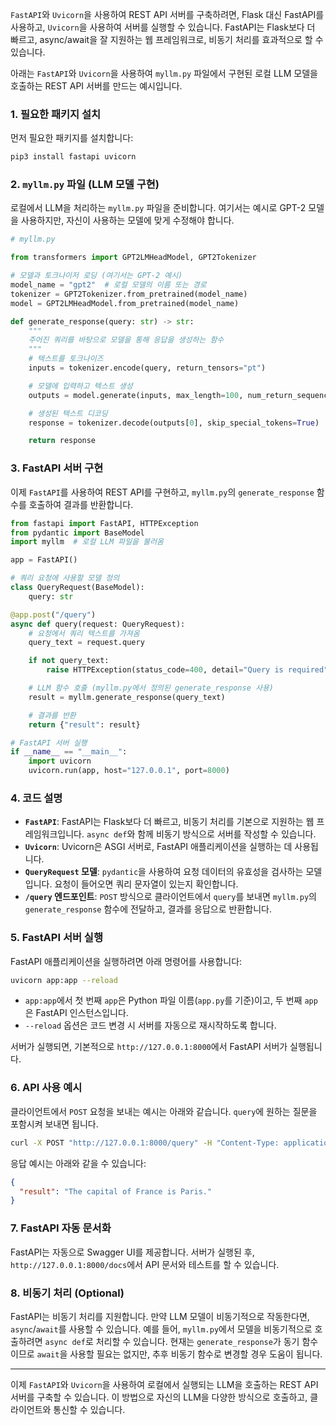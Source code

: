 `FastAPI`와 `Uvicorn`을 사용하여 REST API 서버를 구축하려면, Flask 대신 FastAPI를 사용하고, `Uvicorn`을 사용하여 서버를 실행할 수 있습니다. FastAPI는 Flask보다 더 빠르고, async/await을 잘 지원하는 웹 프레임워크로, 비동기 처리를 효과적으로 할 수 있습니다.

아래는 `FastAPI`와 `Uvicorn`을 사용하여 `myllm.py` 파일에서 구현된 로컬 LLM 모델을 호출하는 REST API 서버를 만드는 예시입니다.

### 1. 필요한 패키지 설치

먼저 필요한 패키지를 설치합니다:

```bash
pip3 install fastapi uvicorn
```

### 2. `myllm.py` 파일 (LLM 모델 구현)

로컬에서 LLM을 처리하는 `myllm.py` 파일을 준비합니다. 여기서는 예시로 GPT-2 모델을 사용하지만, 자신이 사용하는 모델에 맞게 수정해야 합니다.

```python
# myllm.py

from transformers import GPT2LMHeadModel, GPT2Tokenizer

# 모델과 토크나이저 로딩 (여기서는 GPT-2 예시)
model_name = "gpt2"  # 로컬 모델의 이름 또는 경로
tokenizer = GPT2Tokenizer.from_pretrained(model_name)
model = GPT2LMHeadModel.from_pretrained(model_name)

def generate_response(query: str) -> str:
    """
    주어진 쿼리를 바탕으로 모델을 통해 응답을 생성하는 함수
    """
    # 텍스트를 토크나이즈
    inputs = tokenizer.encode(query, return_tensors="pt")

    # 모델에 입력하고 텍스트 생성
    outputs = model.generate(inputs, max_length=100, num_return_sequences=1)

    # 생성된 텍스트 디코딩
    response = tokenizer.decode(outputs[0], skip_special_tokens=True)

    return response
```

### 3. FastAPI 서버 구현

이제 `FastAPI`를 사용하여 REST API를 구현하고, `myllm.py`의 `generate_response` 함수를 호출하여 결과를 반환합니다.

```python
from fastapi import FastAPI, HTTPException
from pydantic import BaseModel
import myllm  # 로컬 LLM 파일을 불러옴

app = FastAPI()

# 쿼리 요청에 사용할 모델 정의
class QueryRequest(BaseModel):
    query: str

@app.post("/query")
async def query(request: QueryRequest):
    # 요청에서 쿼리 텍스트를 가져옴
    query_text = request.query

    if not query_text:
        raise HTTPException(status_code=400, detail="Query is required")

    # LLM 함수 호출 (myllm.py에서 정의된 generate_response 사용)
    result = myllm.generate_response(query_text)

    # 결과를 반환
    return {"result": result}

# FastAPI 서버 실행
if __name__ == "__main__":
    import uvicorn
    uvicorn.run(app, host="127.0.0.1", port=8000)
```

### 4. 코드 설명

- **`FastAPI`**: FastAPI는 Flask보다 더 빠르고, 비동기 처리를 기본으로 지원하는 웹 프레임워크입니다. `async def`와 함께 비동기 방식으로 서버를 작성할 수 있습니다.
- **`Uvicorn`**: Uvicorn은 ASGI 서버로, FastAPI 애플리케이션을 실행하는 데 사용됩니다.
- **`QueryRequest` 모델**: `pydantic`을 사용하여 요청 데이터의 유효성을 검사하는 모델입니다. 요청이 들어오면 쿼리 문자열이 있는지 확인합니다.
- **`/query` 엔드포인트**: `POST` 방식으로 클라이언트에서 `query`를 보내면 `myllm.py`의 `generate_response` 함수에 전달하고, 결과를 응답으로 반환합니다.

### 5. FastAPI 서버 실행

FastAPI 애플리케이션을 실행하려면 아래 명령어를 사용합니다:

```bash
uvicorn app:app --reload
```

- `app:app`에서 첫 번째 `app`은 Python 파일 이름(`app.py`를 기준)이고, 두 번째 `app`은 FastAPI 인스턴스입니다.
- `--reload` 옵션은 코드 변경 시 서버를 자동으로 재시작하도록 합니다.

서버가 실행되면, 기본적으로 `http://127.0.0.1:8000`에서 FastAPI 서버가 실행됩니다.

### 6. API 사용 예시

클라이언트에서 `POST` 요청을 보내는 예시는 아래와 같습니다. `query`에 원하는 질문을 포함시켜 보내면 됩니다.

```bash
curl -X POST "http://127.0.0.1:8000/query" -H "Content-Type: application/json" -d '{"query": "What is the capital of France?"}'
```

응답 예시는 아래와 같을 수 있습니다:

```json
{
  "result": "The capital of France is Paris."
}
```

### 7. FastAPI 자동 문서화

FastAPI는 자동으로 Swagger UI를 제공합니다. 서버가 실행된 후, `http://127.0.0.1:8000/docs`에서 API 문서와 테스트를 할 수 있습니다.

### 8. 비동기 처리 (Optional)

FastAPI는 비동기 처리를 지원합니다. 만약 LLM 모델이 비동기적으로 작동한다면, `async`/`await`를 사용할 수 있습니다. 예를 들어, `myllm.py`에서 모델을 비동기적으로 호출하려면 `async def`로 처리할 수 있습니다. 현재는 `generate_response`가 동기 함수이므로 `await`을 사용할 필요는 없지만, 추후 비동기 함수로 변경할 경우 도움이 됩니다.

---

이제 `FastAPI`와 `Uvicorn`을 사용하여 로컬에서 실행되는 LLM을 호출하는 REST API 서버를 구축할 수 있습니다. 이 방법으로 자신의 LLM을 다양한 방식으로 호출하고, 클라이언트와 통신할 수 있습니다.